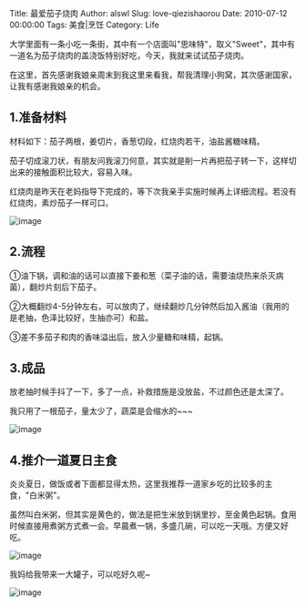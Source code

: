 Title: 最爱茄子烧肉
Author: alswl
Slug: love-qiezishaorou
Date: 2010-07-12 00:00:00
Tags: 美食|烹饪
Category: Life

大学里面有一条小吃一条街，其中有一个店面叫"思味特"，取义"Sweet"，其中有一道名为茄子烧肉的盖浇饭特别好吃，今天，我就来试试茄子烧肉。

在这里，首先感谢我娘亲周末到我这里来看我，帮我清理小狗窝，其次感谢国家，让我有感谢我娘亲的机会。

## 1.准备材料

材料如下：茄子两根，姜切片，香葱切段，红烧肉若干，油盐酱糖味精。

茄子切成滚刀状，有朋友问我滚刀何意，其实就是削一片再把茄子转一下，这样切出来的接触面积比较大，容易入味。

红烧肉是昨天在老妈指导下完成的，等下次我亲手实施时候再上详细流程。若没有红烧肉，素炒茄子一样可口。

![image](https://4ocf5n.dijingchao.com/upload_dropbox/201007/qiezirou1.jpg)

## 2.流程

①油下锅，调和油的话可以直接下姜和葱（菜子油的话，需要油烧热来杀灭病菌），翻炒片刻后下茄子。

②大概翻炒4-5分钟左右，可以放肉了，继续翻炒几分钟然后加入酱油（我用的是老抽，色泽比较好，生抽亦可）和盐。

③差不多茄子和肉的香味溢出后，放入少量糖和味精，起锅。

## 3.成品

放老抽时候手抖了一下，多了一点，补救措施是没放盐，不过颜色还是太深了。

我只用了一根茄子，量太少了，蔬菜是会缩水的~~~

![image](https://4ocf5n.dijingchao.com/upload_dropbox/201007/qiezirou2.jpg)

## 4.推介一道夏日主食

炎炎夏日，做饭或者下面都显得太热，这里我推荐一道家乡吃的比较多的主食，"白米粥"。

虽然叫白米粥，但其实是黄色的，做法是把生米放到锅里抄，至金黄色起锅。食用时候直接用煮粥方式煮一会。早晨煮一锅，多盛几碗，可以吃一天哦。方便又好吃。

![image](https://4ocf5n.dijingchao.com/upload_dropbox/201007/mi1.jpg)

我妈给我带来一大罐子，可以吃好久呢~

![image](https://4ocf5n.dijingchao.com/upload_dropbox/201007/mi2.jpg)

